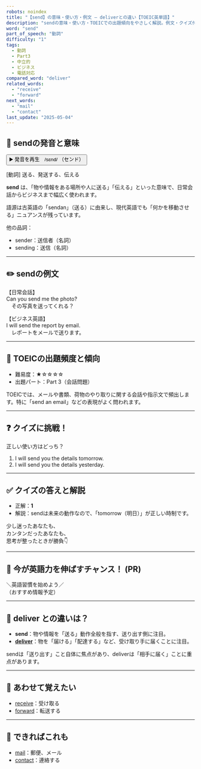 ```yaml
---
robots: noindex
title: "【send】の意味・使い方・例文 ― deliverとの違い【TOEIC英単語】"
description: "sendの意味・使い方・TOEICでの出題傾向をやさしく解説。例文・クイズ付きでdeliverとの違いもわかりやすく学べます。"
word: "send"
part_of_speech: "動詞"
difficulty: "1"
tags:
  - 動詞
  - Part3
  - 中立的
  - ビジネス
  - 電話対応
compared_word: "deliver"
related_words:
  - "receive"
  - "forward"
next_words:
  - "mail"
  - "contact"
last_update: "2025-05-04"
---
```


## 🔰 sendの発音と意味

<button class="play-audio" onclick="playTTS('send')">
  <span class="play-audio-main">
    ▶️ 発音を再生　/sɛnd/
  </span>
  <span class="play-audio-sub">
    （センド）
  </span>
</button>

[動詞] 送る、発送する、伝える

**send** は、「物や情報をある場所や人に送る」「伝える」といった意味で、日常会話からビジネスまで幅広く使われます。

語源は古英語の「sendan」（送る）に由来し、現代英語でも「何かを移動させる」ニュアンスが残っています。

他の品詞：  
- sender：送信者（名詞）
- sending：送信（名詞）

---

## ✏️ sendの例文

【日常会話】  
Can you send me the photo?  
　その写真を送ってくれる？

【ビジネス英語】  
I will send the report by email.  
　レポートをメールで送ります。

---

## 🎯 TOEICの出題頻度と傾向

- 難易度：★☆☆☆☆
- 出題パート：Part 3（会話問題）

TOEICでは、メールや書類、荷物のやり取りに関する会話や指示文で頻出します。特に「send an email」などの表現がよく問われます。

---

## ❓ クイズに挑戦！

正しい使い方はどっち？

1. I will send you the details tomorrow.  
2. I will send you the details yesterday.

---

## ✅ クイズの答えと解説

- 正解：**1**
- 解説：sendは未来の動作なので、「tomorrow（明日）」が正しい時制です。

少し迷ったあなたも、  
カンタンだったあなたも、  
思考が整ったときが勝負👇️

---

## 🚀 今が英語力を伸ばすチャンス！ (PR)

<div class="info-center">
＼英語習慣を始めよう／<br>  
（おすすめ情報予定）
</div>

---

## 🤔  deliver との違いは？

- **send**：物や情報を「送る」動作全般を指す、送り出す側に注目。
- **[deliver](/deliver)**：物を「届ける」「配達する」など、受け取り手に届くことに注目。

sendは「送り出す」こと自体に焦点があり、deliverは「相手に届く」ことに重点があります。

---

## 🧩 あわせて覚えたい

- [receive](/receive)：受け取る
- [forward](/forward)：転送する

---

## 📖 できればこれも

- [mail](/mail)：郵便、メール
- [contact](/contact)：連絡する

<!-- cvid: aid33_bid13 -->
